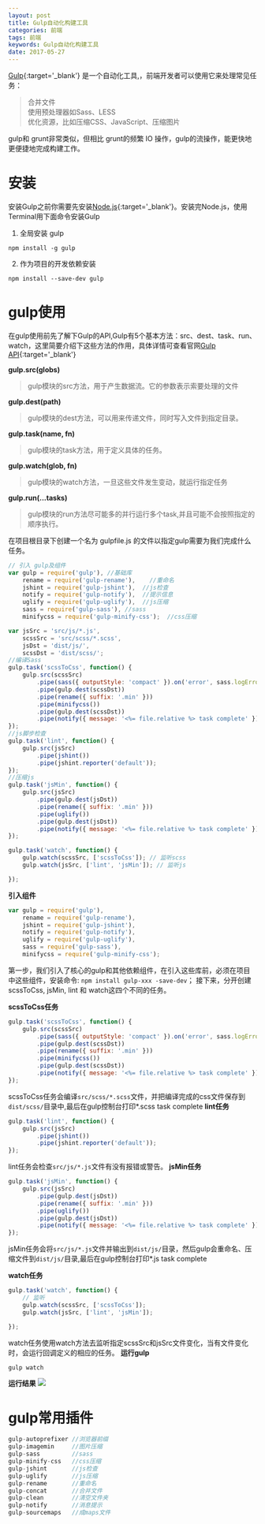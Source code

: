 ```yaml
---
layout: post
title: Gulp自动化构建工具
categories: 前端
tags: 前端
keywords: Gulp自动化构建工具
date: 2017-05-27 
---
```


[Gulp][1]{:target='_blank'} 是一个自动化工具,，前端开发者可以使用它来处理常见任务：
>合并文件   
>使用预处理器如Sass、LESS   
>优化资源，比如压缩CSS、JavaScript、压缩图片   

gulp和 grunt非常类似，但相比 grunt的频繁 IO 操作，gulp的流操作，能更快地更便捷地完成构建工作。

# 安装
安装Gulp之前你需要先安装[Node.js][2]{:target='_blank'}。安装完Node.js，使用Terminal用下面命令安装Gulp
1. 全局安装 gulp
```text
npm install -g gulp
```
2. 作为项目的开发依赖安装
```text
npm install --save-dev gulp
```

# gulp使用
在gulp使用前先了解下Gulp的API,Gulp有5个基本方法：src、dest、task、run、watch，这里简要介绍下这些方法的作用，具体详情可查看官网[Gulp API][3]{:target='_blank'}     


**gulp.src(globs)**     
>gulp模块的src方法，用于产生数据流。它的参数表示索要处理的文件  

**gulp.dest(path)** 
> gulp模块的dest方法，可以用来传递文件，同时写入文件到指定目录。  

**gulp.task(name, fn)**     
>  gulp模块的task方法，用于定义具体的任务。     

**gulp.watch(glob, fn)**    
>  gulp模块的watch方法，一旦这些文件发生变动，就运行指定任务      

**gulp.run(...tasks)**  
>  gulp模块的run方法尽可能多的并行运行多个task,并且可能不会按照指定的顺序执行。 




在项目根目录下创建一个名为 gulpfile.js 的文件以指定gulp需要为我们完成什么任务。

```javascript
// 引入 gulp及组件
var gulp = require('gulp'), //基础库
    rename = require('gulp-rename'),    //重命名
    jshint = require('gulp-jshint'),  //js检查
    notify = require('gulp-notify'),  //提示信息
    uglify = require('gulp-uglify'),  //js压缩
    sass = require('gulp-sass'), //sass
    minifycss = require('gulp-minify-css');  //css压缩

var jsSrc = 'src/js/*.js',
    scssSrc = 'src/scss/*.scss',
    jsDst = 'dist/js/',
    scssDst = 'dist/scss/';
//编译Sass
gulp.task('scssToCss', function() {
    gulp.src(scssSrc)
        .pipe(sass({ outputStyle: 'compact' }).on('error', sass.logError))
        .pipe(gulp.dest(scssDst))
        .pipe(rename({ suffix: '.min' }))
        .pipe(minifycss())
        .pipe(gulp.dest(scssDst))
        .pipe(notify({ message: '<%= file.relative %> task complete' }));
});
//js脚步检查
gulp.task('lint', function() {
    gulp.src(jsSrc)
        .pipe(jshint())
        .pipe(jshint.reporter('default'));
});
//压缩js
gulp.task('jsMin', function() {
    gulp.src(jsSrc)
        .pipe(gulp.dest(jsDst))
        .pipe(rename({ suffix: '.min' }))
        .pipe(uglify())
        .pipe(gulp.dest(jsDst))
        .pipe(notify({ message: '<%= file.relative %> task complete' }));
});

gulp.task('watch', function() {   
    gulp.watch(scssSrc, ['scssToCss']); // 监听scss
    gulp.watch(jsSrc, ['lint', 'jsMin']); // 监听js

});
```
**引入组件**
```javascript
var gulp = require('gulp'),
    rename = require('gulp-rename'),
    jshint = require('gulp-jshint'),
    notify = require('gulp-notify'),
    uglify = require('gulp-uglify'),
    sass = require('gulp-sass'),
    minifycss = require('gulp-minify-css');
```
第一步，我们引入了核心的gulp和其他依赖组件，在引入这些库前，必须在项目中这些组件，安装命令: ```npm install gulp-xxx -save-dev```；
接下来，分开创建scssToCss, jsMin, lint 和 watch这四个不同的任务。

**scssToCss任务**
```javascript
gulp.task('scssToCss', function() {
    gulp.src(scssSrc)
        .pipe(sass({ outputStyle: 'compact' }).on('error', sass.logError))
        .pipe(gulp.dest(scssDst))
        .pipe(rename({ suffix: '.min' }))
        .pipe(minifycss())
        .pipe(gulp.dest(scssDst))
        .pipe(notify({ message: '<%= file.relative %> task complete' }));
});
```
scssToCss任务会编译```src/scss/*.scss```文件，并把编译完成的css文件保存到```dist/scss/```目录中,最后在gulp控制台打印*.scss task complete
**lint任务**
```javascript
gulp.task('lint', function() {
    gulp.src(jsSrc)
        .pipe(jshint())
        .pipe(jshint.reporter('default'));
});
```
lint任务会检查```src/js/*.js```文件有没有报错或警告。
**jsMin任务**
```javascript
gulp.task('jsMin', function() {
    gulp.src(jsSrc)
        .pipe(gulp.dest(jsDst))
        .pipe(rename({ suffix: '.min' }))
        .pipe(uglify())
        .pipe(gulp.dest(jsDst))
        .pipe(notify({ message: '<%= file.relative %> task complete' }));
});
```
jsMin任务会将```src/js/*.js```文件并输出到```dist/js/```目录，然后gulp会重命名、压缩文件到```dist/js/```目录,最后在gulp控制台打印*.js task complete

**watch任务**
```javascript
gulp.task('watch', function() {
    // 监听
    gulp.watch(scssSrc, ['scssToCss']);
    gulp.watch(jsSrc, ['lint', 'jsMin']);

});
```
watch任务使用watch方法去监听指定scssSrc和jsSrc文件变化，当有文件变化时，会运行回调定义的相应的任务。
**运行gulp**
```text
gulp watch
```
**运行结果**
![][result]

#  gulp常用插件
```javascript
gulp-autoprefixer //浏览器前缀
gulp-imagemin     //图片压缩
gulp-sass         //sass
gulp-minify-css   //css压缩
gulp-jshint       //js检查
gulp-uglify       //js压缩
gulp-rename       //重命名
gulp-concat       //合并文件
gulp-clean        //清空文件夹
gulp-notify       //消息提示
gulp-sourcemaps   //成maps文件
```

[result]:{{site.baseurl}}/assets/img/Node/gulp/result.png  
[1]: https://www.gulpjs.com.cn
[2]:http://nodejs.cn/
[3]:https://www.gulpjs.com.cn/docs/api/
